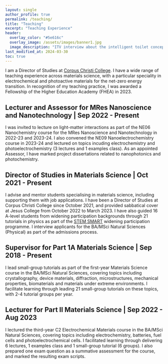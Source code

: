 ```yaml
---
layout: single
author_profile: true
permalink: /teaching/
title: "Teaching"
excerpt: "Teaching Experience"
header:
  overlay_color: "#5e616c"
  overlay_image: /assets/images/banner1.jpg
  image_description: "ITV interview about the intelligent toilet concept."
last_modified_at: 2024-03-30
toc: true
---
```

I am a Director of Studies at [Corpus Christi College](https://www.corpus.cam.ac.uk/subjects/natural-sciences-physical). I have a wide range of teaching experience across materials science, with a particular speciality in electrochemical and photoactive materials for the net-zero energy transition. In recognition of my teaching practice, I was awarded a Fellowship of the Higher Education Academy (FHEA) in 2023.

## Lecturer and Assessor for MRes Nanoscience and Nanotechnology | Sep 2022 - Present
I was invited to lecture on light-matter interactions as part of the NE06 Nanochemistry course for the MRes Nanoscience and Nanotechnology in 2022-23 and 2023-24. I also convened the NE09 Nanoelectrochemistry course in 2023-24 and lectured on topics incuding electrochemistry and photoelectrochemistry (3 lectures and 1 examples class). As an appointed Assessor, I have marked project dissertations related to nanophotonics and photochemistry. 

## Director of Studies in Materials Science | Oct 2021 - Present
I advise and mentor students specialising in materials science, including supporting them with job applications. I have been a Director of Studies at Corpus Christi College since October 2021, and provided sabbatical cover at Jesus College from October 2022 to March 2023. I have also guided 16 A-level students from widening participation backgrounds through 21 tutorials in physics as part of the [STEM SMART](https://www.undergraduate.study.cam.ac.uk/stem-smart) widening participation programme. I interview applicants for the BA/MSci Natural Sciences (Physical) as part of the admissions process.

## Supervisor for Part 1A Materials Science | Sep 2018 - Present
I lead small-group tutorials as part of the first-year Materials Science course in the BA/MSci Natural Sciences, covering topics including crystallography, device materials, diffraction, microstructures, mechanical properties, biomaterials and materials under extreme environments. I facilitate learning through leading 21 small-group tutorials on these topics, with 2-4 tutorial groups per year.

## Lecturer for Part II Materials Science | Sep 2022 - Aug 2023
I lectured the third-year C2 Electrochemical Materials course in the BA/MSci Natural Sciences, covering topics including electrochemistry, batteries, fuel cells and photoelectrochemical cells. I facilitated learning through delivering 6 lectures, 1 examples class and 1 small-group tutorial (6 groups). I also prepared one exam question as a summative assessment for the course, and marked the resulting exam scripts.